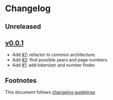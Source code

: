 # Changelog

## Unreleased

## [v0.0.1]

- Add [#7]: refactor to common architecture.
- Add [#2]: find possible years and page numbers.
- Add [#1]: add tokenizer and number finder.

## Footnotes

This document follows [changelog guidelines]

[v0.0.1]: https://github.com/gnames/gnumfinder/compare/v0.0.0...v0.0.1

[#20]: https://github.com/gnames/gnumfinder/issues/20
[#19]: https://github.com/gnames/gnumfinder/issues/19
[#18]: https://github.com/gnames/gnumfinder/issues/18
[#17]: https://github.com/gnames/gnumfinder/issues/17
[#16]: https://github.com/gnames/gnumfinder/issues/16
[#15]: https://github.com/gnames/gnumfinder/issues/15
[#14]: https://github.com/gnames/gnumfinder/issues/14
[#13]: https://github.com/gnames/gnumfinder/issues/13
[#12]: https://github.com/gnames/gnumfinder/issues/12
[#11]: https://github.com/gnames/gnumfinder/issues/11
[#10]: https://github.com/gnames/gnumfinder/issues/10
[#9]: https://github.com/gnames/gnumfinder/issues/9
[#8]: https://github.com/gnames/gnumfinder/issues/8
[#7]: https://github.com/gnames/gnumfinder/issues/7
[#6]: https://github.com/gnames/gnumfinder/issues/6
[#5]: https://github.com/gnames/gnumfinder/issues/5
[#4]: https://github.com/gnames/gnumfinder/issues/4
[#3]: https://github.com/gnames/gnumfinder/issues/3
[#2]: https://github.com/gnames/gnumfinder/issues/2
[#1]: https://github.com/gnames/gnumfinder/issues/1

[changelog guidelines]: https://github.com/olivierlacan/keep-a-changelog
